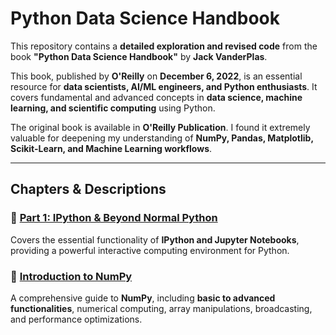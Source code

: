 # **Python Data Science Handbook**  

This repository contains a **detailed exploration and revised code** from the book **"Python Data Science Handbook"** by **Jack VanderPlas**.  

This book, published by **O'Reilly** on **December 6, 2022**, is an essential resource for **data scientists, AI/ML engineers, and Python enthusiasts**. It covers fundamental and advanced concepts in **data science, machine learning, and scientific computing** using Python.  

The original book is available in **O'Reilly Publication**. I found it extremely valuable for deepening my understanding of **NumPy, Pandas, Matplotlib, Scikit-Learn, and Machine Learning workflows**.  

---

## **Chapters & Descriptions**  

### 📌 [Part 1: IPython & Beyond Normal Python](Part1/)
Covers the essential functionality of **IPython and Jupyter Notebooks**, providing a powerful interactive computing environment for Python.  

### 📌 [Introduction to NumPy](Part2/) 
A comprehensive guide to **NumPy**, including **basic to advanced functionalities**, numerical computing, array manipulations, broadcasting, and performance optimizations.  

